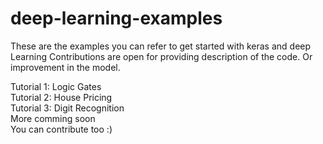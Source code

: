 # deep-learning-examples
These are the examples you can refer to get started with keras and deep Learning
Contributions are open for providing description of the code. Or improvement in the model.

Tutorial 1: Logic Gates<br/>
Tutorial 2: House Pricing<br/>
Tutorial 3: Digit Recognition<br/>
More comming soon<br/>
You can contribute too :) 
